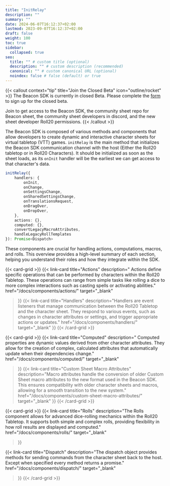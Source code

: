 ```yaml
---
title: "InitRelay"
description: ""
summary: ""
date: 2024-06-07T16:12:37+02:00
lastmod: 2023-09-07T16:12:37+02:00
draft: false
weight: 100
toc: true
sidebar:
  collapsed: true
seo:
  title: "" # custom title (optional)
  description: "" # custom description (recommended)
  canonical: "" # custom canonical URL (optional)
  noindex: false # false (default) or true
---
```


{{< callout context="tip" title="Join the Closed Beta" icon="outline/rocket" >}}
The Beacon SDK is currently in closed Beta. Please complete the [form](https://forms.gle/XXnj1SbfmYnUq8Hu9) to sign up for the closed beta.

Join to get access to the Beacon SDK, the community sheet repo for Beacon sheet, the community sheet developers in discord, and the new sheet developer Roll20 permissions.
{{< /callout >}}

The Beacon SDK is composed of various methods and components that allow developers to create dynamic and interactive character sheets for virtual tabletop (VTT) games. `initRelay` is the main method that initializes the Beacon SDK communication channel with the host (Either the Roll20 tabletop or in Roll20 Characters). It should be initialized as soon as the sheet loads, as its `onInit` handler will be the earliest we can get access to that character's data.

```typescript
initRelay({
    handlers: {
        onInit,
        onChange,
        onSettingsChange,
        onSharedSettingsChange,
        onTranslationsRequest,
        onDragOver,
        onDropOver,
    },
    actions: {},
    computed: {},
    convertLegacyMacroAttributes,
    handleLegacyRollTemplates
}): Promise<Dispatch>
``` 
These components are crucial for handling actions, computations, macros, and rolls. This overview provides a high-level summary of each section, helping you understand their roles and how they integrate within the SDK.


{{< card-grid >}}
{{< link-card
  title="Actions"
  description=" Actions define specific operations that can be performed by characters within the Roll20 Tabletop. These operations can range from simple tasks like rolling a dice to more complex interactions such as casting spells or activating abilities."
  href="/docs/components/actions/"
  target="_blank"
>}}
{{< link-card
  title="Handlers"
  description="Handlers are event listeners that manage communication between the Roll20 Tabletop and the character sheet. They respond to various events, such as changes in character attributes or settings, and trigger appropriate actions or updates."
  href="/docs/components/handlers/"
  target="_blank"
>}}
{{< /card-grid >}}

{{< card-grid >}}
{{< link-card
  title="Computed"
  description=" Computed properties are dynamic values derived from other character attributes. They allow for the creation of complex, calculated attributes that automatically update when their dependencies change."
  href="/docs/components/computed/"
  target="_blank"
>}}
{{< link-card
  title="Custom Sheet Macro Attributes"
  description="Macro attributes handle the conversion of older Custom Sheet macro attributes to the new format used in the Beacon SDK. This ensures compatibility with older character sheets and macros, allowing for a smooth transition to the new system."
  href="/docs/components/custom-sheet-macro-attributes/"
  target="_blank"
>}}
{{< /card-grid >}}

{{< card-grid >}}
{{< link-card
  title="Rolls"
  description="The Rolls component allows for advanced dice-rolling mechanics within the Roll20 Tabletop. It supports both simple and complex rolls, providing flexibility in how roll results are displayed and computed."
  href="/docs/components/rolls/"
  target="_blank"
>}}

{{< link-card
  title="Dispatch"
  description="The dispatch object provides methods for sending commands from the character sheet back to the host. Except when specified every method returns a promise."
  href="/docs/components/dispatch/"
  target="_blank"
>}}
{{< /card-grid >}}